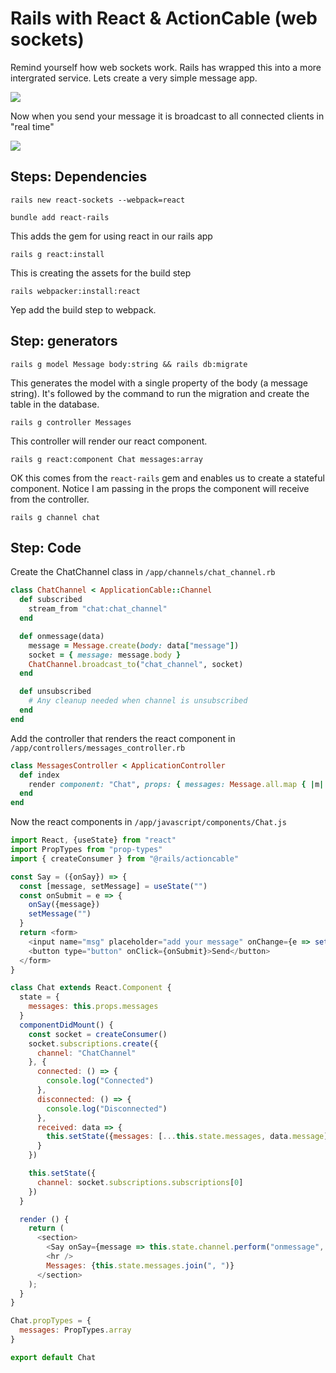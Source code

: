 # Rails with React & ActionCable (web sockets)

Remind yourself how web sockets work. Rails has wrapped this into a more intergrated service. Lets create a very simple message app.

![](https://user-images.githubusercontent.com/4499581/69637451-93200a00-1050-11ea-8596-6bd25bc84972.jpg)

Now when you send your message it is broadcast to all connected clients in "real time"

![](https://user-images.githubusercontent.com/4499581/69637461-97e4be00-1050-11ea-8c14-a0fe50a27c6c.jpg)

## Steps: Dependencies

`rails new react-sockets --webpack=react`

`bundle add react-rails`

This adds the gem for using react in our rails app

`rails g react:install`

This is creating the assets for the build step

`rails webpacker:install:react`

Yep add the build step to webpack.

## Step: generators

`rails g model Message body:string && rails db:migrate`

This generates the model with a single property of the body (a message string). It's followed by the command to run the migration and create the table in the database.

`rails g controller Messages`

This controller will render our react component.

`rails g react:component Chat messages:array`

OK this comes from the `react-rails` gem and enables us to create a stateful component. Notice I am passing in the props the component will receive from the controller.

`rails g channel chat`

## Step: Code

Create the ChatChannel class in `/app/channels/chat_channel.rb`

```ruby
class ChatChannel < ApplicationCable::Channel
  def subscribed
    stream_from "chat:chat_channel"
  end

  def onmessage(data)
    message = Message.create(body: data["message"])
    socket = { message: message.body }
    ChatChannel.broadcast_to("chat_channel", socket)
  end

  def unsubscribed
    # Any cleanup needed when channel is unsubscribed
  end
end
```

Add the controller that renders the react component in `/app/controllers/messages_controller.rb`

```ruby
class MessagesController < ApplicationController
  def index
    render component: "Chat", props: { messages: Message.all.map { |m| m.body } }
  end
end
```

Now the react components in `/app/javascript/components/Chat.js`

```js
import React, {useState} from "react"
import PropTypes from "prop-types"
import { createConsumer } from "@rails/actioncable"

const Say = ({onSay}) => {
  const [message, setMessage] = useState("")
  const onSubmit = e => {
    onSay({message})
    setMessage("")
  }
  return <form>
    <input name="msg" placeholder="add your message" onChange={e => setMessage(e.target.value)} value={message} />
    <button type="button" onClick={onSubmit}>Send</button>
  </form>
}

class Chat extends React.Component {
  state = {
    messages: this.props.messages
  }
  componentDidMount() {
    const socket = createConsumer()
    socket.subscriptions.create({
      channel: "ChatChannel"
    }, {
      connected: () => {
        console.log("Connected")
      },
      disconnected: () => {
        console.log("Disconnected")
      },
      received: data => {
        this.setState({messages: [...this.state.messages, data.message]})
      }
    })

    this.setState({
      channel: socket.subscriptions.subscriptions[0] 
    })
  }

  render () {
    return (
      <section>
        <Say onSay={message => this.state.channel.perform("onmessage", message)} />
        <hr />
        Messages: {this.state.messages.join(", ")}
      </section>
    );
  }
}

Chat.propTypes = {
  messages: PropTypes.array
}

export default Chat
```
